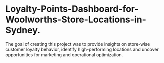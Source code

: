 # Loyalty-Points-Dashboard-for-Woolworths-Store-Locations-in-Sydney.
The goal of creating this project was to provide insights on store-wise customer loyalty behavior, identify high-performing locations and uncover opportunities for marketing and operational optimization.
